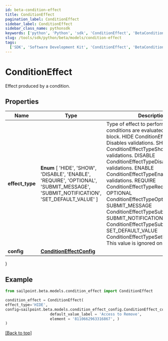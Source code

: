 ```yaml
---
id: beta-condition-effect
title: ConditionEffect
pagination_label: ConditionEffect
sidebar_label: ConditionEffect
sidebar_class_name: pythonsdk
keywords: ['python', 'Python', 'sdk', 'ConditionEffect', 'BetaConditionEffect']
slug: /tools/sdk/python/beta/models/condition-effect
tags:
  ['SDK', 'Software Development Kit', 'ConditionEffect', 'BetaConditionEffect']
---
```


# ConditionEffect

Effect produced by a condition.

## Properties

| Name | Type | Description | Notes |
| --- | --- | --- | --- |
| **effect_type** | **Enum** [ 'HIDE', 'SHOW', 'DISABLE', 'ENABLE', 'REQUIRE', 'OPTIONAL', 'SUBMIT_MESSAGE', 'SUBMIT_NOTIFICATION', 'SET_DEFAULT_VALUE' ] | Type of effect to perform when the conditions are evaluated for this logic block. HIDE ConditionEffectTypeHide Disables validations. SHOW ConditionEffectTypeShow Enables validations. DISABLE ConditionEffectTypeDisable Disables validations. ENABLE ConditionEffectTypeEnable Enables validations. REQUIRE ConditionEffectTypeRequire OPTIONAL ConditionEffectTypeOptional SUBMIT_MESSAGE ConditionEffectTypeSubmitMessage SUBMIT_NOTIFICATION ConditionEffectTypeSubmitNotification SET_DEFAULT_VALUE ConditionEffectTypeSetDefaultValue This value is ignored on purpose. | [optional] |
| **config** | [**ConditionEffectConfig**](condition-effect-config) |  | [optional] |

}

## Example

```python
from sailpoint.beta.models.condition_effect import ConditionEffect

condition_effect = ConditionEffect(
effect_type='HIDE',
config=sailpoint.beta.models.condition_effect_config.ConditionEffect_config(
                    default_value_label = 'Access to Remove',
                    element = '8110662963316867', )
)

```

[[Back to top]](#)
